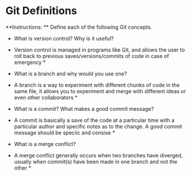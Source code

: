 # Git Definitions

**Instructions: ** Define each of the following Git concepts.

* What is version control?  Why is it useful?
* Version control is managed in programs like Git, and allows the user to roll back to previous saves/versions/commits of code in case of emergency *

* What is a branch and why would you use one?
* A branch is a way to experiment with different chunks of code in the same file, it allows you to experiment and merge with different ideas or even other collaborators *

* What is a commit? What makes a good commit message?
* A commit is basically a save of the code at a particular time with a particular author and specific notes as to the change. A good commit message should be speciic and consise *

* What is a merge conflict?

* A merge conflict generally occurs when two branches have diverged, usually when commit(s) have been made in one branch and not the other *